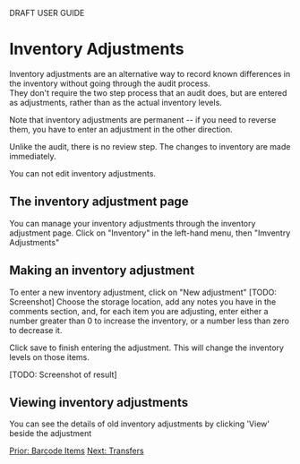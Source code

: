 DRAFT USER GUIDE

# Inventory Adjustments

Inventory adjustments are an alternative way to record known differences in the inventory without going through the audit process.  
They don't require the two step process that an audit does, but are entered as adjustments, rather than as the actual inventory levels.

Note that inventory adjustments are permanent -- if you need to reverse them,  you have to enter an adjustment in the other direction.

Unlike the audit, there is no review step.  The changes to inventory are made immediately.

You can not edit inventory adjustments.

## The inventory adjustment page
You can manage your inventory adjustments through the inventory adjustment page.  Click on "Inventory" in the left-hand menu, then "Imventry Adjustments"

## Making an inventory adjustment
To enter a new inventory adjustment,  click on "New adjustment"
[TODO:  Screenshot]
Choose the storage location, add any notes you have in the comments section,  and, for each item you are adjusting, enter either a number greater than 0 to increase the inventory, or a number less than zero to decrease it.

Click save to finish entering the adjustment.  This will change the inventory levels on those items.

[TODO:  Screenshot of result]

## Viewing inventory adjustments

You can see the details of old inventory adjustments by clicking 'View' beside the adjustment




[Prior: Barcode Items](inventory_barcodes.md) [Next:  Transfers](inventory_transfers.md)
